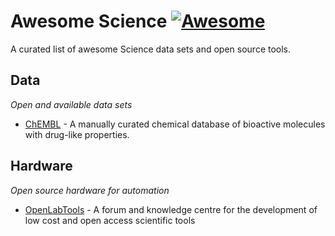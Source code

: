 # Awesome Science [![Awesome](https://cdn.rawgit.com/sindresorhus/awesome/d7305f38d29fed78fa85652e3a63e154dd8e8829/media/badge.svg)](https://github.com/sindresorhus/awesome)

A curated list of awesome Science data sets and open source tools.

## Data

*Open and available data sets*

* [ChEMBL](https://www.ebi.ac.uk/chembl/) - A manually curated chemical database of bioactive molecules with drug-like properties.


## Hardware

*Open source hardware for automation*

* [OpenLabTools](http://openlabtools.eng.cam.ac.uk/) - A forum and knowledge centre for the development of low cost and open access scientific tools